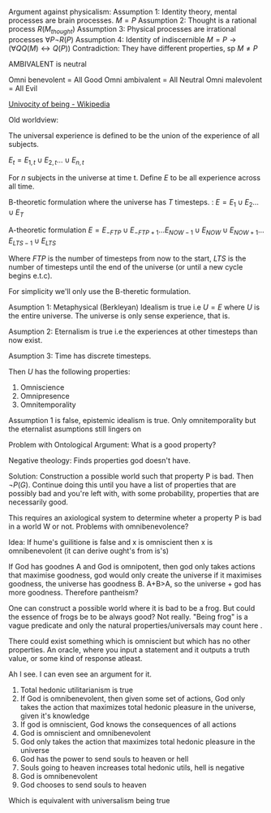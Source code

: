 
Argument against physicalism:
Assumption 1: Identity theory, mental processes are brain processes. $M=P$
Assumption 2: Thought is a rational process $R(M_{thought})$
Assumption 3: Physical processes are irrational processes $\forall P \neg R(P)$
Assumption 4: Identity of indiscernible $M=P\rightarrow (\forall Q Q(M)\leftrightarrow Q(P))$
Contradiction: They have different properties, sp $M\neq P$


AMBIVALENT is neutral

Omni benevolent = All Good
Omni ambivalent = All Neutral
Omni malevolent = All Evil

[Univocity of being - Wikipedia](https://en.wikipedia.org/wiki/Univocity_of_being)



Old worldview:

The universal experience is defined to be the union of the experience of all subjects.

$E_t=E_{1,t}\cup E_{2,t} \dots \cup E_{n,t}$

For $n$ subjects in the universe at time t. Define $E$ to be all experience across all time.

B-theoretic formulation where the universe has $T$ timesteps. :
$E=E_1\cup E_2 \dots\cup E_T$

A-theoretic formulation
$E=E_{-FTP}\cup E_{-FTP+1} \dots E_{NOW-1}\cup E_{NOW}\cup E_{NOW+1}\dots E_{LTS-1}\cup E_{LTS}$

Where $FTP$ is the number of timesteps from now to the start, $LTS$ is the number of timesteps until the end of the universe (or until a new cycle begins e.t.c). 

For simplicity we'll only use the B-theretic formulation.

Asumption 1: Metaphysical (Berkleyan) Idealism is true i.e $U=E$ where $U$ is the entire universe. The universe is only sense experience, that is.

Asumption 2: Eternalism is true i.e the experiences at other timesteps than now exist.

Asumption 3: Time has discrete timesteps.

Then $U$ has the following properties:

1. Omniscience
2. Omnipresence
3. Omnitemporality


Assumption 1 is false, epistemic idealism is true. Only omnitemporality but the eternalist asumptions still lingers on





Problem with Ontological Argument: What is a good property?

Negative theology: Finds properties god doesn't have.

Solution: Construction a possible world such that property P is bad. Then $\neg P(G)$. Continue doing this until you have a list of properties that are possibly bad and you're left with, with some probability, properties that are necessarily good.

This requires an axiological system to determine wheter a property P is bad in a world W or not. Problems with omnibenevolence? 


Idea: If hume's guilitione is false and x is omniscient then x is omnibenevolent (it can derive ought's from is's)



If God has goodnes A and God is omnipotent, then god only takes actions that maximise goodness, god would only create the universe if it maximises goodness, the universe has goodness B. A+B>A, so the universe + god has more goodness. Therefore pantheism?


One can construct a possible world where it is bad to be a frog. But could the essence of frogs be to be always good? Not really. "Being frog" is a vague predicate and only the natural properties/universals may count here .


There  could exist something which is omniscient but which has no other properties. An oracle, where you input a statement and it outputs a truth value, or some kind of response atleast. 



Ah I see. I can even see an argument for it.

1. Total hedonic utilitarianism is true
2. If God is omnibenevolent, then given some set of actions, God only takes the action that maximizes total hedonic pleasure in the universe, given it's knowledge
3. If god is omniscient, God knows the consequences of all actions
4. God is omniscient and omnibenevolent
5. God only takes the action that maximizes total hedonic pleasure in the universe
6. God has the power to send souls to heaven or hell
7. Souls going to heaven increases total hedonic utils, hell is negative
8. God is omnibenevolent
9. God chooses to send souls to heaven

Which is equivalent with universalism being true
